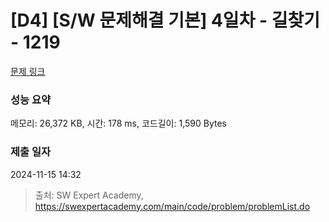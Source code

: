 # [D4] [S/W 문제해결 기본] 4일차 - 길찾기 - 1219 

[문제 링크](https://swexpertacademy.com/main/code/problem/problemDetail.do?contestProbId=AV14geLqABQCFAYD) 

### 성능 요약

메모리: 26,372 KB, 시간: 178 ms, 코드길이: 1,590 Bytes

### 제출 일자

2024-11-15 14:32



> 출처: SW Expert Academy, https://swexpertacademy.com/main/code/problem/problemList.do